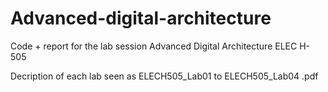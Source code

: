 # Advanced-digital-architecture
Code + report for the lab session Advanced Digital Architecture ELEC H-505

Decription of each lab seen as ELECH505_Lab01 to ELECH505_Lab04 .pdf
